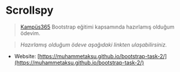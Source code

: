 # Scrollspy

> [Kampüs365](https://www.kampus365.com/) Bootstrap eğitimi kapsamında hazırlamış olduğum ödevim.

> _Hazırlamış olduğum ödeve aşağıdaki linkten ulaşabilirsiniz._

- Website: [https://muhammetaksu.github.io/bootstrap-task-2/](https://muhammetaksu.github.io/bootstrap-task-2/)

